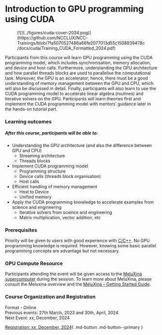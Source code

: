 # Introduction to GPU programming using CUDA

<figure markdown>
[![](../figures/cuda-cover-2024.png)](https://github.com/NCCLUX/NCC-Trainings/blob/7fa5070527486a66fe2077013d55c1508839478c/docs/cuda/Training_CUDA_Formatted_2024.pdf)
<figcaption></figcaption>
</figure>

Participants from this course will learn GPU programming using the CUDA programming model, which includes synchronisation, memory allocation, and device and host calls. Furthermore, understanding the GPU architecture and how parallel threads blocks are used to parallelise the computational task. Moreover, the GPU is an accelerator; hence, there must be a good understanding of memory management between the GPU and CPU, which will also be discussed in detail. Finally, participants will also learn to use the CUDA programming model to accelerate linear algebra (routines) and iterative solvers on the GPU. Participants will learn theories first and implement the CUDA programming model with mentors’ guidance later in the hands-on tutorial part.

### Learning outcomes 
##### After this course, participants will be able to:
 - Understanding the GPU architecture (and also the difference between GPU and CPU)
    - Streaming architecture
    - Threads blocks
 - Implement CUDA programming model
    - Programming structure
    - Device calls (threads block organisation)
    - Host calls
 - Efficient handling of memory management
    - Host to Device
    - Unified memory
 - Apply the CUDA programming knowledge to accelerate examples from science and engineering
    - Iterative solvers from science and engineering
    - Matrix multiplication, vector addition, etc

### Prerequisites
Priority will be given to users with good experience with [C/C++](https://www.cprogramming.com/).
No GPU programming knowledge is required. However, knowing some basic parallel programming concepts are advantage but not necessary. 

### GPU Compute Resource
Participants attending the event will be given access to the [MeluXina supercomputer](https://luxprovide.lu/) during the session.
To learn more about MeluXina, please consult the Meluxina overview and the [MeluXina – Getting Started Guide](https://docs.lxp.lu/).


### Course Organization and Registration
Format - Online <br />
Previous events: 27th March, 2023 and 30th, April, 2024 <br />
Next Event: xx, December, 2024

[Registration: xx, December, 2024](https://supercomputing.lu/events){ .md-button .md-button--primary }
